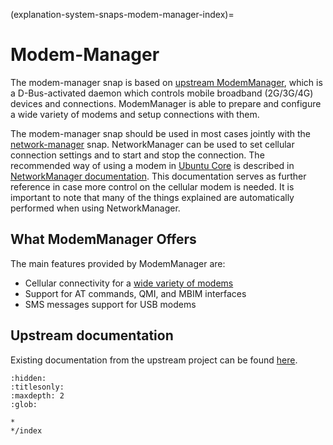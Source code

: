 (explanation-system-snaps-modem-manager-index)=
# Modem-Manager

The modem-manager snap is based on [upstream ModemManager](https://www.freedesktop.org/wiki/Software/ModemManager/), which is a D-Bus-activated daemon which controls mobile broadband (2G/3G/4G) devices and connections. ModemManager is able to prepare and configure a wide variety of modems and setup connections with them.

The modem-manager snap should be used in most cases jointly with the [network-manager](/explanation/system-snaps/network-manager/index) snap. NetworkManager can be used to set cellular connection settings and to start and stop the connection. The recommended way of using a modem in [Ubuntu Core](https://www.ubuntu.com/core) is described in [NetworkManager documentation](/). This documentation serves as further reference in case more control on the cellular modem is needed. It is important to note that many of the things explained are automatically performed when using NetworkManager.

## What ModemManager Offers

The main features provided by ModemManager are:

* Cellular connectivity for a [wide variety of modems](https://www.freedesktop.org/wiki/Software/ModemManager/SupportedDevices/)
* Support for AT commands, QMI, and MBIM interfaces
* SMS messages support for USB modems

## Upstream documentation

Existing documentation from the upstream project can be found [here](https://www.freedesktop.org/wiki/Software/ModemManager/).


```{toctree}
:hidden:
:titlesonly:
:maxdepth: 2
:glob:

*
*/index
